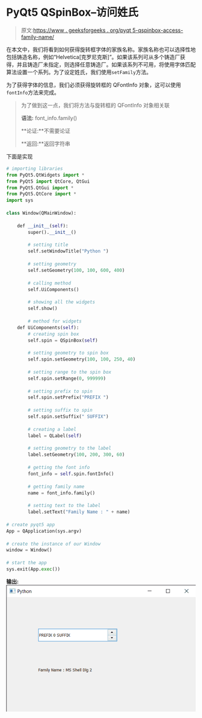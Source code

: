 # PyQt5 QSpinBox–访问姓氏

> 原文:[https://www . geeksforgeeks . org/pyqt 5-qspinbox-access-family-name/](https://www.geeksforgeeks.org/pyqt5-qspinbox-accessing-family-name/)

在本文中，我们将看到如何获得旋转框字体的家族名称。家族名称也可以选择性地包括铸造名称，例如“Helvetica[克罗尼克斯]”。如果该系列可从多个铸造厂获得，并且铸造厂未指定，则选择任意铸造厂。如果该系列不可用，将使用字体匹配算法设置一个系列。为了设定姓氏，我们使用`setFamily`方法。

为了获得字体的信息，我们必须获得旋转框的 QFontInfo 对象，这可以使用`fontInfo`方法来完成。

> 为了做到这一点，我们将方法与旋转框的 QFontInfo 对象相关联
> 
> **语法:** font_info.family()
> 
> **论证:**不需要论证
> 
> **返回:**返回字符串

下面是实现

```py
# importing libraries
from PyQt5.QtWidgets import * 
from PyQt5 import QtCore, QtGui
from PyQt5.QtGui import * 
from PyQt5.QtCore import * 
import sys

class Window(QMainWindow):

    def __init__(self):
        super().__init__()

        # setting title
        self.setWindowTitle("Python ")

        # setting geometry
        self.setGeometry(100, 100, 600, 400)

        # calling method
        self.UiComponents()

        # showing all the widgets
        self.show()

        # method for widgets
    def UiComponents(self):
        # creating spin box
        self.spin = QSpinBox(self)

        # setting geometry to spin box
        self.spin.setGeometry(100, 100, 250, 40)

        # setting range to the spin box
        self.spin.setRange(0, 999999)

        # setting prefix to spin
        self.spin.setPrefix("PREFIX ")

        # setting suffix to spin
        self.spin.setSuffix(" SUFFIX")

        # creating a label
        label = QLabel(self)

        # setting geometry to the label
        label.setGeometry(100, 200, 300, 60)

        # getting the font info
        font_info = self.spin.fontInfo()

        # getting family name
        name = font_info.family()

        # setting text to the label
        label.setText("Family Name : " + name)

# create pyqt5 app
App = QApplication(sys.argv)

# create the instance of our Window
window = Window()

# start the app
sys.exit(App.exec())
```

**输出:**
![](img/3fcb962608451a2fb681d0feab4eb3fd.png)